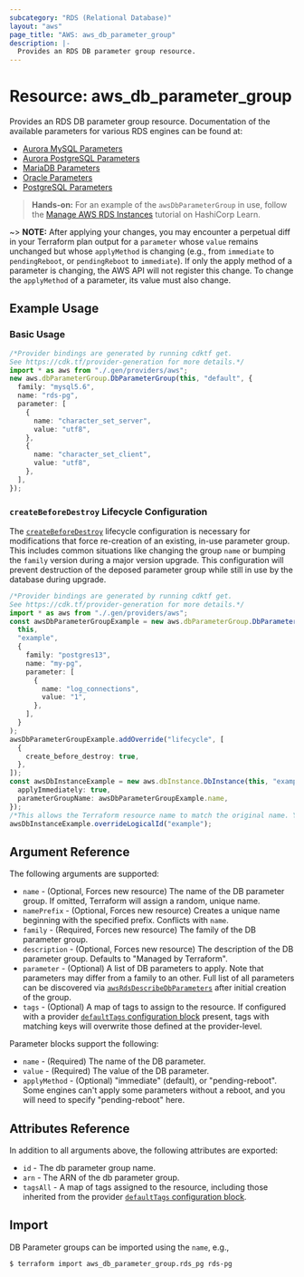 ```yaml
---
subcategory: "RDS (Relational Database)"
layout: "aws"
page_title: "AWS: aws_db_parameter_group"
description: |-
  Provides an RDS DB parameter group resource.
---
```


# Resource: aws\_db\_parameter\_group

Provides an RDS DB parameter group resource. Documentation of the available parameters for various RDS engines can be found at:

* [Aurora MySQL Parameters](https://docs.aws.amazon.com/AmazonRDS/latest/UserGuide/AuroraMySQL.Reference.html)
* [Aurora PostgreSQL Parameters](https://docs.aws.amazon.com/AmazonRDS/latest/UserGuide/AuroraPostgreSQL.Reference.html)
* [MariaDB Parameters](https://docs.aws.amazon.com/AmazonRDS/latest/UserGuide/Appendix.MariaDB.Parameters.html)
* [Oracle Parameters](https://docs.aws.amazon.com/AmazonRDS/latest/UserGuide/USER_ModifyInstance.Oracle.html#USER_ModifyInstance.Oracle.sqlnet)
* [PostgreSQL Parameters](https://docs.aws.amazon.com/AmazonRDS/latest/UserGuide/Appendix.PostgreSQL.CommonDBATasks.html#Appendix.PostgreSQL.CommonDBATasks.Parameters)

> **Hands-on:** For an example of the `awsDbParameterGroup` in use, follow the [Manage AWS RDS Instances](https://learn.hashicorp.com/tutorials/terraform/aws-rds?in=terraform/aws\&utm_source=WEBSITE\&utm_medium=WEB_IO\&utm_offer=ARTICLE_PAGE\&utm_content=DOCS) tutorial on HashiCorp Learn.

\~> **NOTE:** After applying your changes, you may encounter a perpetual diff in your Terraform plan
output for a `parameter` whose `value` remains unchanged but whose `applyMethod` is changing
(e.g., from `immediate` to `pendingReboot`, or `pendingReboot` to `immediate`). If only the
apply method of a parameter is changing, the AWS API will not register this change. To change
the `applyMethod` of a parameter, its value must also change.

## Example Usage

### Basic Usage

```typescript
/*Provider bindings are generated by running cdktf get.
See https://cdk.tf/provider-generation for more details.*/
import * as aws from "./.gen/providers/aws";
new aws.dbParameterGroup.DbParameterGroup(this, "default", {
  family: "mysql5.6",
  name: "rds-pg",
  parameter: [
    {
      name: "character_set_server",
      value: "utf8",
    },
    {
      name: "character_set_client",
      value: "utf8",
    },
  ],
});

```

### `createBeforeDestroy` Lifecycle Configuration

The [`createBeforeDestroy`](https://developer.hashicorp.com/terraform/language/meta-arguments/lifecycle#create_before_destroy)
lifecycle configuration is necessary for modifications that force re-creation of an existing,
in-use parameter group. This includes common situations like changing the group `name` or
bumping the `family` version during a major version upgrade. This configuration will prevent destruction
of the deposed parameter group while still in use by the database during upgrade.

```typescript
/*Provider bindings are generated by running cdktf get.
See https://cdk.tf/provider-generation for more details.*/
import * as aws from "./.gen/providers/aws";
const awsDbParameterGroupExample = new aws.dbParameterGroup.DbParameterGroup(
  this,
  "example",
  {
    family: "postgres13",
    name: "my-pg",
    parameter: [
      {
        name: "log_connections",
        value: "1",
      },
    ],
  }
);
awsDbParameterGroupExample.addOverride("lifecycle", [
  {
    create_before_destroy: true,
  },
]);
const awsDbInstanceExample = new aws.dbInstance.DbInstance(this, "example_1", {
  applyImmediately: true,
  parameterGroupName: awsDbParameterGroupExample.name,
});
/*This allows the Terraform resource name to match the original name. You can remove the call if you don't need them to match.*/
awsDbInstanceExample.overrideLogicalId("example");

```

## Argument Reference

The following arguments are supported:

* `name` - (Optional, Forces new resource) The name of the DB parameter group. If omitted, Terraform will assign a random, unique name.
* `namePrefix` - (Optional, Forces new resource) Creates a unique name beginning with the specified prefix. Conflicts with `name`.
* `family` - (Required, Forces new resource) The family of the DB parameter group.
* `description` - (Optional, Forces new resource) The description of the DB parameter group. Defaults to "Managed by Terraform".
* `parameter` - (Optional) A list of DB parameters to apply. Note that parameters may differ from a family to an other. Full list of all parameters can be discovered via [`awsRdsDescribeDbParameters`](https://docs.aws.amazon.com/cli/latest/reference/rds/describe-db-parameters.html) after initial creation of the group.
* `tags` - (Optional) A map of tags to assign to the resource. If configured with a provider [`defaultTags` configuration block](https://registry.terraform.io/providers/hashicorp/aws/latest/docs#default_tags-configuration-block) present, tags with matching keys will overwrite those defined at the provider-level.

Parameter blocks support the following:

* `name` - (Required) The name of the DB parameter.
* `value` - (Required) The value of the DB parameter.
* `applyMethod` - (Optional) "immediate" (default), or "pending-reboot". Some
  engines can't apply some parameters without a reboot, and you will need to
  specify "pending-reboot" here.

## Attributes Reference

In addition to all arguments above, the following attributes are exported:

* `id` - The db parameter group name.
* `arn` - The ARN of the db parameter group.
* `tagsAll` - A map of tags assigned to the resource, including those inherited from the provider [`defaultTags` configuration block](https://registry.terraform.io/providers/hashicorp/aws/latest/docs#default_tags-configuration-block).

## Import

DB Parameter groups can be imported using the `name`, e.g.,

```console
$ terraform import aws_db_parameter_group.rds_pg rds-pg
```
